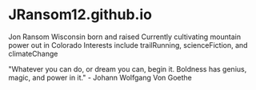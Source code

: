 # JRansom12.github.io

Jon Ransom
Wisconsin born and raised
Currently cultivating mountain power out in Colorado
Interests include trailRunning, scienceFiction, and climateChange

"Whatever you can do, or dream you can, begin it. Boldness has genius, magic, and power in it." - Johann Wolfgang Von Goethe
